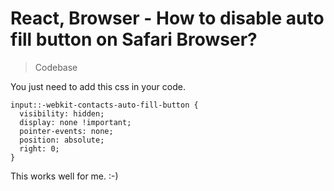 # React, Browser - How to disable auto fill button on Safari Browser?

> Codebase

You just need to add this css in your code.

```
input::-webkit-contacts-auto-fill-button {
  visibility: hidden;
  display: none !important;
  pointer-events: none;
  position: absolute;
  right: 0;
}
```

This works well for me.
:-)
